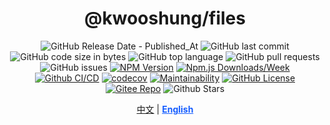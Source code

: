 <div align="center">

# @kwooshung/files

![GitHub Release Date - Published_At](https://img.shields.io/github/release-date/kwooshung/files?labelColor=272e3b&color=00b42A&logo=github)
![GitHub last commit](https://img.shields.io/github/last-commit/kwooshung/files?labelColor=272e3b&color=165dff)
![GitHub code size in bytes](https://img.shields.io/github/languages/code-size/kwooshung/files?labelColor=272e3b&color=165dff)
![GitHub top language](https://img.shields.io/github/languages/top/kwooshung/files?labelColor=272e3b&color=165dff)
![GitHub pull requests](https://img.shields.io/github/issues-pr/kwooshung/files?labelColor=272e3b&color=165dff)
![GitHub issues](https://img.shields.io/github/issues/kwooshung/files?labelColor=272e3b&color=165dff)
[![NPM Version](https://img.shields.io/npm/v/@kwooshung/files?labelColor=272e3b&color=165dff)](https://www.npmjs.com/package/@kwooshung/files)
[![Npm.js Downloads/Week](https://img.shields.io/npm/dw/@kwooshung/files?labelColor=272e3b&labelColor=272e3b&color=165dff&logo=npm)](https://www.npmjs.com/package/@kwooshung/files)
[![Github CI/CD](https://github.com/kwooshung/files/actions/workflows/ci.yml/badge.svg)](https://github.com/kwooshung/files/actions/)
[![codecov](https://codecov.io/gh/kwooshung/files/graph/badge.svg?token=VVZJE7H0KD)](https://codecov.io/gh/kwooshung/files)
[![Maintainability](https://api.codeclimate.com/v1/badges/325d0881b1ca19165d35/maintainability)](https://codeclimate.com/github/kwooshung/files/maintainability/)
[![GitHub License](https://img.shields.io/github/license/kwooshung/files?labelColor=272e3b&color=165dff)](LICENSE)
[![Gitee Repo](https://img.shields.io/badge/gitee-files-165dff?logo=gitee)](https://gitee.com/kwooshung/files/)
![Github Stars](https://img.shields.io/github/stars/kwooshung/files?labelColor=272e3b&color=165dff)

<p align="center">
    <a href="README.zh-CN.md">中文</a> | 
    <a href="README.md" style="font-weight:700;color:#165dff;text-decoration:underline;">English</a>
</p>
</div>